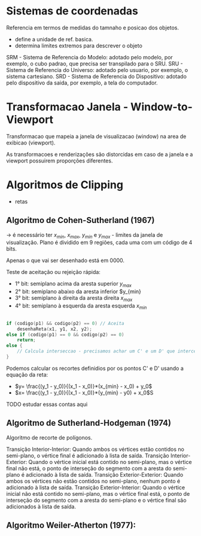 # Sistemas de coordenadas
Referencia em termos de medidas do tamnaho e posicao dos objetos.
- define a unidade de ref. basica.
- determina limites extremos para descrever o objeto 

SRM - Sistema de Referencia do Modelo: adotado pelo modelo, por exemplo, o cubo padrao, que precisa ser transpilado para o SRU.
SRU - Sistema de Referencia do Universo: adotado pelo usuario, por exemplo, o sistema cartesiano.
SRD - Sistema de Referencia do Dispositivo: adotado pelo dispositivo da saida, por exemplo, a tela do computador.

# Transformacao Janela - Window-to-Viewport
Transformacao que mapeia a janela de visualizacao (window) na area de exibicao (viewport).

As transformacoes e renderizações são distorcidas em caso de a janela e a viewport possuirem proporções diferentes.

# Algoritmos de Clipping
- retas 
## Algoritmo de Cohen-Sutherland (1967) 
-> é necessário ter $x_{min}$, $x_{max}$, $y_{min}$ e $y_{max}$ - limites da janela de visualização.
Plano é dividido em 9 regiões, cada uma com um código de 4 bits. 

Apenas o que vai ser desenhado está em 0000.

Teste de aceitação ou rejeição rápida: 
- 1° bit: semiplano acima da aresta superior $y_{max}$
- 2° bit: semiplano abaixo da aresta inferior $y_{min}
- 3° bit: semiplano à direita da aresta direita $x_{max}$
- 4° bit: semiplano à esquerda da aresta esquerda $x_{min}$

```c

if (codigo(p1) && codigo(p2) == 0) // Aceita
    desenhaReta(x1, y1, x2, y2);
else if (codigo(p1) == 0 && codigo(p2) == 0)
    return;
else {
    // Calcula interseccao - precisamos achar um C' e um D' que intercetem a janela
}

```

Podemos calcular os recortes definidios por os pontos C' e D' usando a equação da reta:
-  $y= \frac{(y_1 - y_0)}{(x_1 - x_0)}*(x_{min} - x_0) + y_0$
-  $x= \frac{(y_1 - y_0)}{(x_1 - x_0)}*(y_{min} - y0) + x_0$S

TODO estudar essas contas aqui

## Algoritmo de Sutherland-Hodgeman (1974)
Algoritmo de recorte de polígonos.

Transição Interior-Interior: Quando ambos os vértices estão contidos no semi-plano, o vértice final é adicionado à lista de saída.
Transição Interior-Exterior: Quando o vértice inicial está contido no semi-plano, mas o vértice final não está, o ponto de interseção do segmento com a aresta do semi-plano é adicionado à lista de saída.
Transição Exterior-Exterior: Quando ambos os vértices não estão contidos no semi-plano, nenhum ponto é adicionado à lista de saída.
Transição Exterior-Interior: Quando o vértice inicial não está contido no semi-plano, mas o vértice final está, o ponto de interseção do segmento com a aresta do semi-plano e o vértice final são adicionados à lista de saída.

## Algoritmo Weiler-Atherton (1977):

